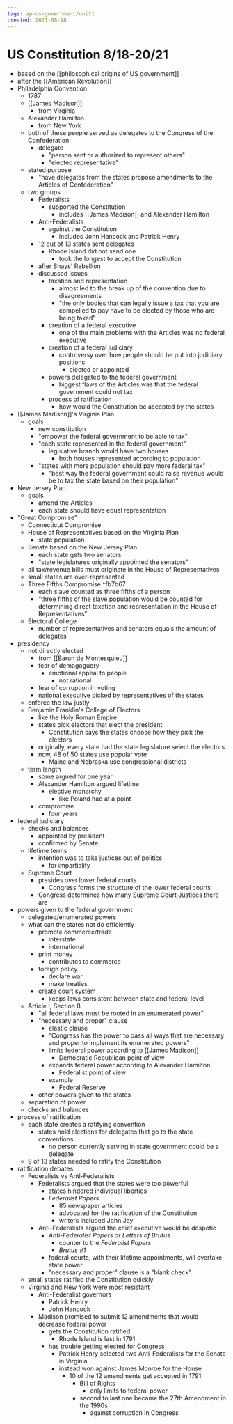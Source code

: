 ```yaml
---
tags: ap-us-government/unit1 
created: 2021-08-18
---
```


# US Constitution 8/18-20/21

- based on the [[philosophical origins of US government]]
- after the [[American Revolution]]
- Philadelphia Convention
	- 1787
	- [[James Madison]]
		- from Virginia
	- Alexander Hamilton
		- from New York
	- both of these people served as delegates to the Congress of the Confederation
		- delegate
			-  "person sent or authorized to represent others"
			-  "elected representative"
	- stated purpose
		- "have delegates from the states propose amendments to the Articles of Confederation"
	- two groups
		- Federalists
			- supported the Constitution
				- includes [[James Madison]] and Alexander Hamilton
		- Anti-Federalists
			- against the Constitution
				- includes John Hancock and Patrick Henry
		- 12 out of 13 states sent delegates
			- Rhode Island did not send one
				- took the longest to accept the Constitution
		- after Shays' Rebellion
		- discussed issues
			- taxation and representation
				- almost led to the break up of the convention due to disagreements
				- "the only bodies that can legally issue a tax that you are compelled to pay have to be elected by those who are being taxed"
			- creation of a federal executive
				- one of the main problems with the Articles was no federal executive
			- creation of a federal judiciary
				- controversy over how people should be put into judiciary positions
					- elected or appointed
			- powers delegated to the federal government
				- biggest flaws of the Articles was that the federal government could not tax
			- process of ratification
				- how would the Constitution be accepted by the states
- [[James Madison]]'s Virginia Plan
	- goals
		- new constitution
		- "empower the federal government to be able to tax"
		- "each state represented in the federal government"
			- legislative branch would have two houses
				- both houses represented according to population
		- "states with more population should pay more federal tax"
			- "best way the federal government could raise revenue would be to tax the state based on their population"
- New Jersey Plan
	- goals
		- amend the Articles
		- each state should have equal representation
- "Great Compromise"
	- Connecticut Compromise
	- House of Representatives based on the Virginia Plan
		- state population
	- Senate based on the New Jersey Plan
		- each state gets two senators
		- "state legislatures originally appointed the senators"
	- all tax/revenue bills must originate in the House of Representatives
	- small states are over-represented
	- Three Fifths Compromise ^fb7b67
		- each slave counted as three fifths of a person
		- "three fifths of the slave population would be counted for determining direct taxation and representation in the House of Representatives"
	- Electoral College
		- number of representatives and senators equals the amount of delegates
- presidency
	- not directly elected
		- from [[Baron de Montesquieu]]
		- fear of demagoguery
			- emotional appeal to people
				- not rational
		- fear of corruption in voting
		- national executive picked by representatives of the states
	- enforce the law justly
	- Benjamin Franklin's College of Electors
		- like the Holy Roman Empire
		- states pick electors that elect the president
			- Constitution says the states choose how they pick the electors
		- originally, every state had the state legislature select the electors
		- now, 48 of 50 states use popular vote
			- Maine and Nebraska use congressional districts
	- term length
		- some argued for one year
		- Alexander Hamilton argued lifetime
			- elective monarchy
				- like Poland had at a point
		- compromise
			- four years
- federal judiciary
	- checks and balances
		- appointed by president
		- confirmed by Senate
	- lifetime terms
		- intention was to take justices out of politics
			- for impartiality
	- Supreme Court
		- presides over lower federal courts
			- Congress forms the structure of the lower federal courts
		- Congress determines how many Supreme Court Justices there are
- powers given to the federal government
	- delegated/enumerated powers
	- what can the states not do efficiently
		- promote commerce/trade
			- interstate
			- international
		- print money
			- contributes to commerce
		- foreign policy
			- declare war
			- make treaties
		- create court system
			- keeps laws consistent between state and federal level
	- Article I, Section 8
		- "all federal laws must be rooted in an enumerated power"
		- "necessary and proper" clause
			- elastic clause
			- "Congress has the power to pass all ways that are necessary and proper to implement its enumerated powers"
			- limits federal power according to [[James Madison]]
				- Democratic Republican point of view
			- expands federal power according to Alexander Hamilton
				- Federalist point of view
			- example
				- Federal Reserve
		- other powers given to the states
	- separation of power
	- checks and balances
- process of ratification
	- each state creates a ratifying convention
		- states hold elections for delegates that go to the state conventions
			- no person currently serving in state government could be a delegate
	- 9 of 13 states needed to ratify the Constitution
- ratification debates
	- Federalists vs Anti-Federalists
		- Federalists argued that the states were too powerful
			- states hindered individual liberties
			- *Federalist Papers*
				- 85 newspaper articles
				- advocated for the ratification of the Constitution
				- writers included John Jay
		- Anti-Federalists argued the chief executive would be despotic
			- *Anti-Federalist Papers* or *Letters of Brutus*
				- counter to the *Federalist Papers*
				- *Brutus \#1*
			- federal courts, with their lifetime appointments, will overtake state power
			- "necessary and proper" clause is a "blank check"
	- small states ratified the Constitution quickly
	- Virginia and New York were most resistant
		- Anti-Federalist governors
			- Patrick Henry
			- John Hancock
		- Madison promised to submit 12 amendments that would decrease federal power
			- gets the Constitution ratified
				- Rhode Island is last in 1791
			- has trouble getting elected for Congress
				- Patrick Henry selected two Anti-Federalists for the Senate in Virginia
				- instead won against James Monroe for the House
					- 10 of the 12 amendments get accepted in 1791
						- Bill of Rights
							- only limits to federal power
						- second to last one became the 27th Amendment in the 1990s
							- against corruption in Congress 
